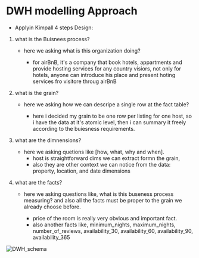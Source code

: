# DWH modelling Approach

- Applyin Kimpall 4 steps Design:
 
 1. what is the Buisnees process?
    
    - here we asking what is this organization doing?
      
      - for airBnB, it's a company that book hotels, appartments and provide hosting services for any country visiors, 
        not only for hotels, anyone can introduce his place and present hoting services fro visitore throug airBnB   

 2. what is the grain?
    - here we asking how we can descripe a single row at the fact table?
        
        - here i decided my grain to be one row per listing for one host, so i have the data at it's atomic level, 
            then i can summary it freely according to the buiesness requirements. 
            
 3. what are the dimnensions?
    - here we asking quetions like [how, what, why and when].
        - host is straightforward dims we can extract formn the grain, 
        - also they are other context we can notice from the data: property, location, and date dimensions
 
 4. what are the facts?
    - here we asking questions like, what is this buseness process measuring? 
      and also all the facts must be proper to the grain we already choose before.
      
        - price of the room is really very obvious and important fact.
        - also another facts like, minimum_nights, maximum_nights, number_of_reviews,
          availability_30, availability_60, availability_90, availability_365


![DWH_schema](https://github.com/user-attachments/assets/e1fa43ae-1c28-459f-8a29-72607e1263ae)


